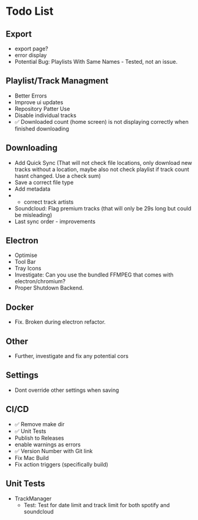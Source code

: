 # Todo List

## Export
- export page?
- error display
- Potential Bug: Playlists With Same Names - Tested, not an issue.

## Playlist/Track Managment
 - Better Errors
 - Improve ui updates
 - Repository Patter Use
 - Disable individual tracks
 - ✅ Downloaded count (home screen) is not displaying correctly when finished downloading


## Downloading
- Add Quick Sync (That will not check file locations, only download new tracks without a location, maybe also not check playlist if track count hasnt changed. Use a check sum)
- Save a correct file type
- Add metadata
- - correct track artists
- Soundcloud: Flag premium tracks (that will only be 29s long but could be misleading)
- Last sync order - improvements


## Electron
- Optimise
- Tool Bar
- Tray Icons
- Investigate: Can you use the bundled FFMPEG that comes with electron/chromium?
- Proper Shutdown Backend.

## Docker
- Fix. Broken during electron refactor.

## Other
- Further, investigate and fix any potential cors

## Settings
- Dont override other settings when saving

## CI/CD
- ✅ Remove make dir
- ✅ Unit Tests
- Publish to Releases
- enable warnings as errors
- ✅ Version Number with Git link 
- Fix Mac Build
- Fix action triggers (specifically build)

## Unit Tests
- TrackManager
  - Test: Test for date limit and track limit for both spotify and soundcloud